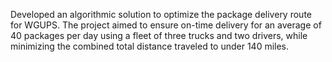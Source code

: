 Developed an algorithmic solution to optimize the package delivery route for WGUPS. The project aimed
to ensure on-time delivery for an average of 40 packages per day using a fleet of three trucks and two
drivers, while minimizing the combined total distance traveled to under 140 miles.
